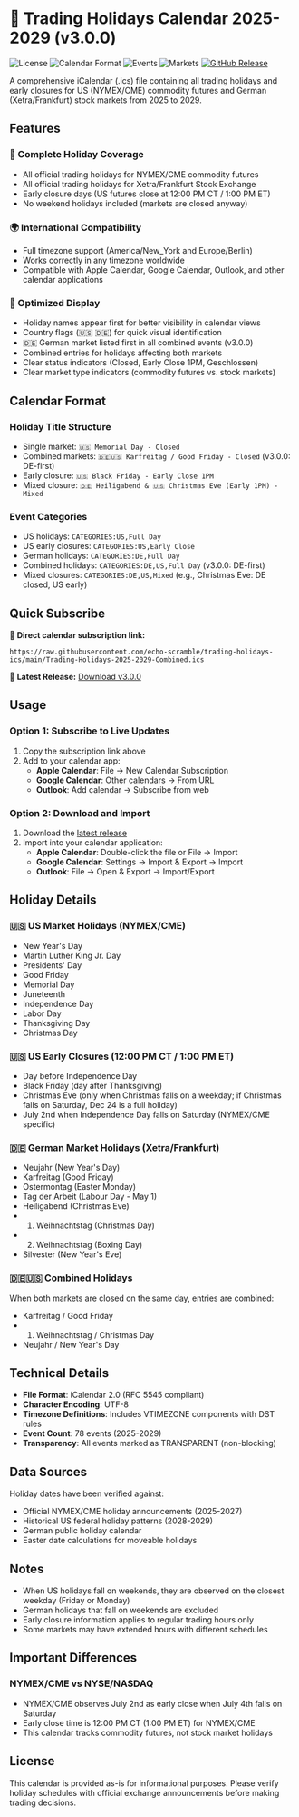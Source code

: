 # 📅 Trading Holidays Calendar 2025-2029 (v3.0.0)

![License](https://img.shields.io/badge/license-MIT-blue.svg)
![Calendar Format](https://img.shields.io/badge/format-iCalendar%202.0-green.svg)
![Events](https://img.shields.io/badge/events-78-orange.svg)
![Markets](https://img.shields.io/badge/markets-NYMEX%20%7C%20CME%20%7C%20Xetra-red.svg)
[![GitHub Release](https://img.shields.io/github/v/release/echo-scramble/trading-holidays-ics)](https://github.com/echo-scramble/trading-holidays-ics/releases/latest)

A comprehensive iCalendar (.ics) file containing all trading holidays and early closures for US (NYMEX/CME) commodity futures and German (Xetra/Frankfurt) stock markets from 2025 to 2029.

## Features

### 📅 Complete Holiday Coverage
- All official trading holidays for NYMEX/CME commodity futures
- All official trading holidays for Xetra/Frankfurt Stock Exchange
- Early closure days (US futures close at 12:00 PM CT / 1:00 PM ET)
- No weekend holidays included (markets are closed anyway)

### 🌍 International Compatibility
- Full timezone support (America/New_York and Europe/Berlin)
- Works correctly in any timezone worldwide
- Compatible with Apple Calendar, Google Calendar, Outlook, and other calendar applications

### 🎯 Optimized Display
- Holiday names appear first for better visibility in calendar views
- Country flags (🇺🇸 🇩🇪) for quick visual identification
- 🇩🇪 German market listed first in all combined events (v3.0.0)
- Combined entries for holidays affecting both markets
- Clear status indicators (Closed, Early Close 1PM, Geschlossen)
- Clear market type indicators (commodity futures vs. stock markets)

## Calendar Format

### Holiday Title Structure
- Single market: `🇺🇸 Memorial Day - Closed`
- Combined markets: `🇩🇪🇺🇸 Karfreitag / Good Friday - Closed` (v3.0.0: DE-first)
- Early closure: `🇺🇸 Black Friday - Early Close 1PM`
- Mixed closure: `🇩🇪 Heiligabend & 🇺🇸 Christmas Eve (Early 1PM) - Mixed`

### Event Categories
- US holidays: `CATEGORIES:US,Full Day`
- US early closures: `CATEGORIES:US,Early Close`
- German holidays: `CATEGORIES:DE,Full Day`
- Combined holidays: `CATEGORIES:DE,US,Full Day` (v3.0.0: DE-first)
- Mixed closures: `CATEGORIES:DE,US,Mixed` (e.g., Christmas Eve: DE closed, US early)

## Quick Subscribe

📅 **Direct calendar subscription link:**
```
https://raw.githubusercontent.com/echo-scramble/trading-holidays-ics/main/Trading-Holidays-2025-2029-Combined.ics
```

🚀 **Latest Release:** [Download v3.0.0](https://github.com/echo-scramble/trading-holidays-ics/releases/latest)

## Usage

### Option 1: Subscribe to Live Updates
1. Copy the subscription link above
2. Add to your calendar app:
   - **Apple Calendar**: File → New Calendar Subscription
   - **Google Calendar**: Other calendars → From URL
   - **Outlook**: Add calendar → Subscribe from web

### Option 2: Download and Import
1. Download the [latest release](https://github.com/echo-scramble/trading-holidays-ics/releases/latest)
2. Import into your calendar application:
   - **Apple Calendar**: Double-click the file or File → Import
   - **Google Calendar**: Settings → Import & Export → Import
   - **Outlook**: File → Open & Export → Import/Export

## Holiday Details

### 🇺🇸 US Market Holidays (NYMEX/CME)
- New Year's Day
- Martin Luther King Jr. Day
- Presidents' Day
- Good Friday
- Memorial Day
- Juneteenth
- Independence Day
- Labor Day
- Thanksgiving Day
- Christmas Day

### 🇺🇸 US Early Closures (12:00 PM CT / 1:00 PM ET)
- Day before Independence Day
- Black Friday (day after Thanksgiving)
- Christmas Eve (only when Christmas falls on a weekday; if Christmas falls on Saturday, Dec 24 is a full holiday)
- July 2nd when Independence Day falls on Saturday (NYMEX/CME specific)

### 🇩🇪 German Market Holidays (Xetra/Frankfurt)
- Neujahr (New Year's Day)
- Karfreitag (Good Friday)
- Ostermontag (Easter Monday)
- Tag der Arbeit (Labour Day - May 1)
- Heiligabend (Christmas Eve)
- 1. Weihnachtstag (Christmas Day)
- 2. Weihnachtstag (Boxing Day)
- Silvester (New Year's Eve)

### 🇩🇪🇺🇸 Combined Holidays
When both markets are closed on the same day, entries are combined:
- Karfreitag / Good Friday
- 1. Weihnachtstag / Christmas Day
- Neujahr / New Year's Day

## Technical Details

- **File Format**: iCalendar 2.0 (RFC 5545 compliant)
- **Character Encoding**: UTF-8
- **Timezone Definitions**: Includes VTIMEZONE components with DST rules
- **Event Count**: 78 events (2025-2029)
- **Transparency**: All events marked as TRANSPARENT (non-blocking)

## Data Sources

Holiday dates have been verified against:
- Official NYMEX/CME holiday announcements (2025-2027)
- Historical US federal holiday patterns (2028-2029)
- German public holiday calendar
- Easter date calculations for moveable holidays

## Notes

- When US holidays fall on weekends, they are observed on the closest weekday (Friday or Monday)
- German holidays that fall on weekends are excluded
- Early closure information applies to regular trading hours only
- Some markets may have extended hours with different schedules

## Important Differences

### NYMEX/CME vs NYSE/NASDAQ
- NYMEX/CME observes July 2nd as early close when July 4th falls on Saturday
- Early close time is 12:00 PM CT (1:00 PM ET) for NYMEX/CME
- This calendar tracks commodity futures, not stock market holidays

## License

This calendar is provided as-is for informational purposes. Please verify holiday schedules with official exchange announcements before making trading decisions.
